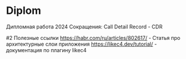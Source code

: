 # Diplom

Дипломная работа 2024
Сокращения:
Call Detail Record - CDR

#2 Полезные ссылки
https://habr.com/ru/articles/802617/ - Статья про архитектурные слои приложения
https://likec4.dev/tutorial/ - документация по плагину likec4
